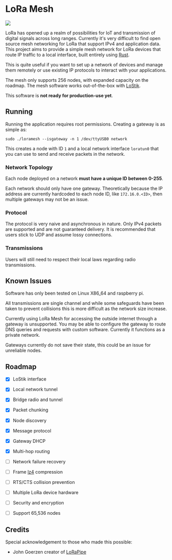 # LoRa Mesh

![](https://github.com/crockpotveggies/lora-mesh-rs/workflows/LoRa%20Mesh%20Tests/badge.svg)

LoRa has opened up a realm of possibilities for IoT and transmission of digital signals 
across long ranges. Currently it's very difficult to find open source mesh networking for LoRa that 
support IPv4 and application data. This project aims to provide a simple mesh network for LoRa devices 
that route IP traffic to a local interface, built entirely using [Rust](https://rust-lang.org/).

This is quite useful if you want to set up a network of devices and manage them remotely or use existing 
IP protocols to interact with your applications.

The mesh only supports 256 nodes, with expanded capacity on the roadmap. The mesh software  works out-of-the-box with [LoStik](https://ronoth.com/products/lostik).

This software is **not ready for production-use yet**.

## Running

Running the application requires root permissions. Creating a gateway is as simple as:

```
sudo ./loramesh --isgateway -n 1 /dev/ttyUSB0 network
```

This creates a node with ID `1` and a local network interface `loratun0` that you can use to send
and receive packets in the network.

### Network Topology

Each node deployed on a network **must have a unique ID between 0-255**.

Each network should only have one gateway. Theoretically because the IP address are currently hardcoded
to each node ID, like `172.16.0.<ID>`, then multiple gateways may not be an issue.

### Protocol

The protocol is very naive and asynchronous in nature. Only IPv4 packets are supported and are not guaranteed
delivery. It is recommended that users stick to UDP and assume lossy connections. 

### Transmissions

Users will still need to respect their local laws regarding radio transmissions.

## Known Issues

Software has only been tested on Linux X86_64 and raspberry pi.

All transmissions are single channel and while some safeguards have been taken to prevent collisions this
is more difficult as the network size increase.

Currently using LoRa Mesh for accessing the outside internet through a gateway is unsupported. You may be 
able to configure the gateway to route DNS queries and requests with custom software. Currently it functions
as a private network.

Gateways currently do not save their state, this could be an issue for unreliable nodes.

## Roadmap

- [x] LoStik interface
- [x] Local network tunnel
- [x] Bridge radio and tunnel
- [x] Packet chunking
- [x] Node discovery
- [x] Message protocol
- [x] Gateway DHCP
- [x] Multi-hop routing
- [ ] Network failure recovery
- [ ] Frame [lz4](https://docs.rs/crate/lz4-compress/0.1.1/source/src/compress.rs) compression
- [ ] RTS/CTS collision prevention
- [ ] Multiple LoRa device hardware
- [ ] Security and encryption
- [ ] Support 65,536 nodes


## Credits

Special acknowledgement to those who made this possible:

- John Goerzen creator of [LoRaPipe](https://github.com/jgoerzen/lorapipe) 
